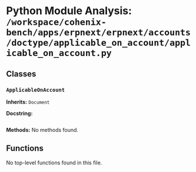# Python Module Analysis: `/workspace/cohenix-bench/apps/erpnext/erpnext/accounts/doctype/applicable_on_account/applicable_on_account.py`

## Classes

### `ApplicableOnAccount`
**Inherits:** `Document`


**Docstring:**
```

```

**Methods:**
No methods found.




## Functions

No top-level functions found in this file.
